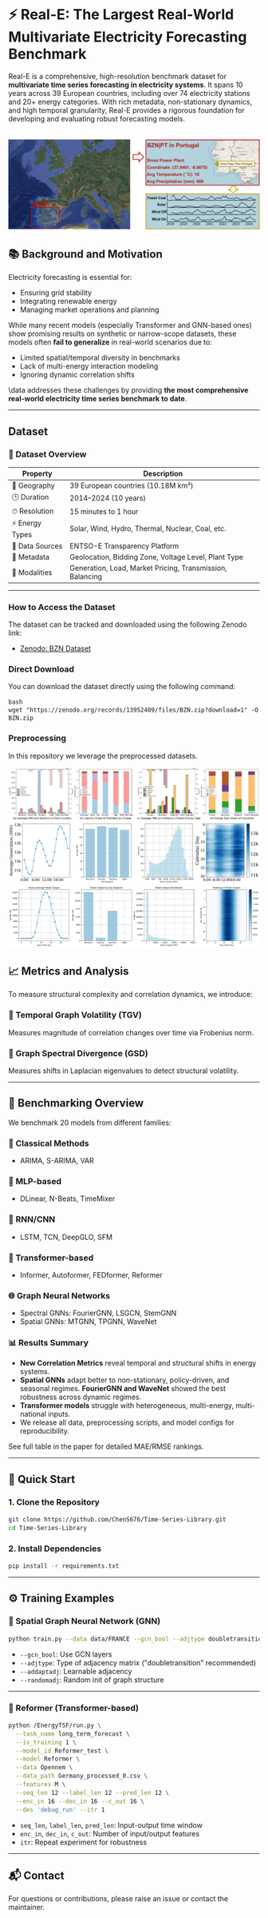 # ⚡ Real-E: The Largest Real-World Multivariate Electricity Forecasting Benchmark

Real-E is a comprehensive, high-resolution benchmark dataset for **multivariate time series forecasting in electricity systems**. It spans 10 years across 39 European countries, including over 74 electricity stations and 20+ energy categories. With rich metadata, non-stationary dynamics, and high temporal granularity, Real-E provides a rigorous foundation for developing and evaluating robust forecasting models.



![cover](figures/cover%20img3.png)
---

## 📚 Background and Motivation

Electricity forecasting is essential for:
- Ensuring grid stability
- Integrating renewable energy
- Managing market operations and planning

While many recent models (especially Transformer and GNN-based ones) show promising results on synthetic or narrow-scope datasets, these models often **fail to generalize** in real-world scenarios due to:
- Limited spatial/temporal diversity in benchmarks
- Lack of multi-energy interaction modeling
- Ignoring dynamic correlation shifts

\data addresses these challenges by providing **the most comprehensive real-world electricity time series benchmark to date**.

---

##  Dataset

### 🧱 Dataset Overview

| Property                  | Description |
|---------------------------|-------------|
| 📍 Geography              | 39 European countries (10.18M km²) |
| 🕒 Duration               | 2014–2024 (10 years) |
| ⏱ Resolution             | 15 minutes to 1 hour |
| ⚡ Energy Types           | Solar, Wind, Hydro, Thermal, Nuclear, Coal, etc. |
| 📑 Data Sources           | ENTSO-E Transparency Platform |
| 🧭 Metadata               | Geolocation, Bidding Zone, Voltage Level, Plant Type |
| 🧵 Modalities             | Generation, Load, Market Pricing, Transmission, Balancing |


---

### How to Access the Dataset

The dataset can be tracked and downloaded using the following Zenodo link:

- [Zenodo: BZN Dataset](https://zenodo.org/records/13835030?preview=1&token=eyJhbGciOiJIUzUxMiJ9.eyJpZCI6IjE1MTY1NGY4LTA1OGUtNDRhMC1hZTI2LWI3MGMyZTI0MGY0MSIsImRhdGEiOnt9LCJyYW5kb20iOiI1NTQwYmU1YTM1N2M0ZTdkNzljYzZjMjdhYmM0MmViZSJ9.epUG3JX3xZafWQ8VHlYaUFCLUrsCmQ2zIamGuFI935TfHuzmDybQx3koqiYn-rqGl9IjsNx4-Qvc8Nwi6is6og)

### Direct Download

You can download the dataset directly using the following command:

```
bash
wget "https://zenodo.org/records/13952409/files/BZN.zip?download=1" -O BZN.zip
```

### Preprocessing 
In this repository we leverage the preprocessed datasets.

![4.2c](figures/4.2c.png)
![4.2c](figures/daily.png)
![4.2c](figures/daily1.png)

## 📈 Metrics and Analysis

To measure structural complexity and correlation dynamics, we introduce:

### 🔁 Temporal Graph Volatility (TGV)
Measures magnitude of correlation changes over time via Frobenius norm.

### 🧠 Graph Spectral Divergence (GSD)
Measures shifts in Laplacian eigenvalues to detect structural volatility.


---

## 🧪 Benchmarking Overview

We benchmark 20 models from different families:

### 🔢 Classical Methods
- ARIMA, S-ARIMA, VAR

### 🧠 MLP-based
- DLinear, N-Beats, TimeMixer

### 🔁 RNN/CNN
- LSTM, TCN, DeepGLO, SFM

### 🧠 Transformer-based
- Informer, Autoformer, FEDformer, Reformer

### 🌐 Graph Neural Networks
- Spectral GNNs: FourierGNN, LSGCN, StemGNN
- Spatial GNNs: MTGNN, TPGNN, WaveNet

### 📊 Results Summary

- **New Correlation Metrics** reveal temporal and structural shifts in energy systems.
- **Spatial GNNs** adapt better to non-stationary, policy-driven, and seasonal regimes. **FourierGNN and WaveNet** showed the best robustness across dynamic regimes.
- **Transformer models** struggle with heterogeneous, multi-energy, multi-national inputs.
- We release all data, preprocessing scripts, and model configs for reproducibility.


See full table in the paper for detailed MAE/RMSE rankings.

---

## 🚀 Quick Start

### 1. Clone the Repository

```bash
git clone https://github.com/ChenS676/Time-Series-Library.git
cd Time-Series-Library
```

### 2. Install Dependencies

```bash
pip install -r requirements.txt
```

---

## ⚙️ Training Examples

### 🧭 Spatial Graph Neural Network (GNN)

```bash
python train.py --data data/FRANCE --gcn_bool --adjtype doubletransition --addaptadj --randomadj --epochs 50
```

- `--gcn_bool`: Use GCN layers
- `--adjtype`: Type of adjacency matrix ("doubletransition" recommended)
- `--addaptadj`: Learnable adjacency
- `--randomadj`: Random init of graph structure

---

### 🔁 Reformer (Transformer-based)

```bash
python /EnergyTSF/run.py \
  --task_name long_term_forecast \
  --is_training 1 \
  --model_id Reformer_test \
  --model Reformer \
  --data Opennem \
  --data_path Germany_processed_0.csv \
  --features M \
  --seq_len 12 --label_len 12 --pred_len 12 \
  --enc_in 16 --dec_in 16 --c_out 16 \
  --des 'debug_run' --itr 1
```

- `seq_len`, `label_len`, `pred_len`: Input-output time window
- `enc_in`, `dec_in`, `c_out`: Number of input/output features
- `itr`: Repeat experiment for robustness

---



## 📬 Contact

For questions or contributions, please raise an issue or contact the maintainer.

